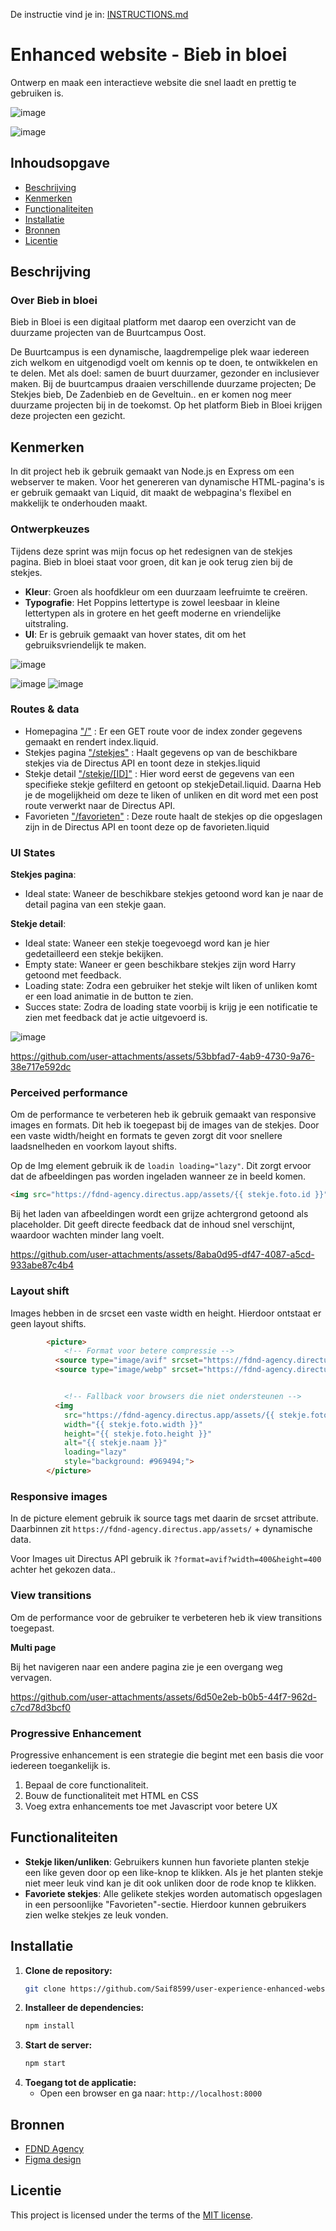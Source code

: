 De instructie vind je in: [INSTRUCTIONS.md](https://github.com/fdnd-task/enhanced-website/blob/main/docs/INSTRUCTIONS.md)

# Enhanced website - Bieb in bloei
Ontwerp en maak een interactieve website die snel laadt en prettig te gebruiken is.

![image](https://github.com/user-attachments/assets/9f180f86-6b71-43ac-abed-513c24f161aa)

![image](https://github.com/user-attachments/assets/a44ac908-9434-473a-af0d-dab3c1d63b37)

## Inhoudsopgave

  * [Beschrijving](#beschrijving)
  * [Kenmerken](#kenmerken)
  * [Functionaliteiten](#functionaliteiten)
  * [Installatie](#installatie)
  * [Bronnen](#bronnen)
  * [Licentie](#licentie)

## Beschrijving
### Over Bieb in bloei
Bieb in Bloei is een digitaal platform met daarop een overzicht van de duurzame projecten van de Buurtcampus Oost.

De Buurtcampus is een dynamische, laagdrempelige plek waar iedereen zich welkom en uitgenodigd voelt om kennis op te doen, te ontwikkelen en te delen. Met als doel: samen de buurt duurzamer, gezonder en inclusiever maken.
Bij de buurtcampus draaien verschillende duurzame projecten; De Stekjes bieb, De Zadenbieb en de Geveltuin.. en er komen nog meer duurzame projecten bij in de toekomst. Op het platform Bieb in Bloei krijgen deze projecten een gezicht.

## Kenmerken
In dit project heb ik gebruik gemaakt van Node.js en Express om een webserver te maken. Voor het genereren van dynamische HTML-pagina's is er gebruik gemaakt van Liquid, dit maakt de webpagina's flexibel en makkelijk te onderhouden maakt.



### Ontwerpkeuzes
Tijdens deze sprint was mijn focus op het redesignen van de stekjes pagina. Bieb in bloei staat voor groen, dit kan je ook terug zien bij de stekjes.


- **Kleur**: Groen als hoofdkleur om een duurzaam leefruimte te creëren.
- **Typografie**: Het Poppins lettertype is zowel leesbaar in kleine lettertypen als in grotere en het geeft moderne en vriendelijke uitstraling. 
- **UI**: Er is gebruik gemaakt van hover states, dit om het gebruiksvriendelijk te maken.
  
![image](https://github.com/user-attachments/assets/a54eb01f-a182-4443-bec2-1ecb997273f7)

![image](https://github.com/user-attachments/assets/d5e8e008-0e6a-4fbe-abf3-a313dce57e44)
![image](https://github.com/user-attachments/assets/a15ed21c-a0a7-4de5-8c20-0c749b1a56da)


### Routes & data
- Homepagina ["/"](https://github.com/Saif8599/user-experience-enhanced-website/blob/main/server.js#L32-L45) : Er een GET route voor de index zonder gegevens gemaakt en rendert index.liquid.
- Stekjes pagina ["/stekjes"](https://github.com/Saif8599/user-experience-enhanced-website/blob/main/server.js#L47-L62) : Haalt gegevens op van de beschikbare stekjes via de Directus API en toont deze in stekjes.liquid
- Stekje detail ["/stekje/[ID]"](https://github.com/Saif8599/user-experience-enhanced-website/blob/main/server.js#L64-L136) : Hier word eerst de gegevens van een specifieke stekje gefilterd en getoont op stekjeDetail.liquid. Daarna Heb je de mogelijkheid om deze te liken of unliken en dit word met een post route verwerkt naar de Directus API.
- Favorieten ["/favorieten"](https://github.com/Saif8599/user-experience-enhanced-website/blob/main/server.js#L138-L153) : Deze route haalt de stekjes op die opgeslagen zijn in de Directus API en toont deze op de favorieten.liquid

### UI States
**Stekjes pagina**:
- Ideal state: Waneer de beschikbare stekjes getoond word kan je naar de detail pagina van een stekje gaan.

**Stekje detail**:
- Ideal state: Waneer een stekje toegevoegd word kan je hier gedetailleerd een stekje bekijken.
- Empty state: Waneer er geen beschikbare stekjes zijn word Harry getoond met feedback.
- Loading state: Zodra een gebruiker het stekje wilt liken of unliken komt er een load animatie in de button te zien.
- Succes state: Zodra de loading state voorbij is krijg je een notificatie te zien met feedback dat je actie uitgevoerd is.

![image](https://github.com/user-attachments/assets/70cfb0df-fe5d-42c5-9b65-0398d2323f57)


https://github.com/user-attachments/assets/53bbfad7-4ab9-4730-9a76-38e717e592dc


### Perceived performance
Om de performance te verbeteren heb ik gebruik gemaakt van responsive images en formats. Dit heb ik toegepast bij de images van de stekjes. Door een vaste width/height en formats te geven zorgt dit voor snellere laadsnelheden en voorkom layout shifts. 


Op de Img element gebruik ik de `loadin loading="lazy"`. Dit zorgt ervoor dat de afbeeldingen pas worden ingeladen wanneer ze in beeld komen. 
```HTML
<img src="https://fdnd-agency.directus.app/assets/{{ stekje.foto.id }}" width="{{ stekje.foto.width }}" height="{{ stekje.foto.height }}" alt="{{ stekje.naam }}" loading="lazy" style="background: #969494;">
```
Bij het laden van afbeeldingen wordt een grijze achtergrond getoond als placeholder. Dit geeft directe feedback dat de inhoud snel verschijnt, waardoor wachten minder lang voelt.

https://github.com/user-attachments/assets/8aba0d95-df47-4087-a5cd-933abe87c4b4

### Layout shift
Images hebben in de srcset een vaste width en height. Hierdoor ontstaat er geen layout shifts. 

```HTML
        <picture>
            <!-- Format voor betere compressie -->
          <source type="image/avif" srcset="https://fdnd-agency.directus.app/assets/{{ stekje.foto.id }}?format=avif?width=400&height=400">
          <source type="image/webp" srcset="https://fdnd-agency.directus.app/assets/{{ stekje.foto.id }}?format=webp?width=400&height=400">


            <!-- Fallback voor browsers die niet ondersteunen -->
          <img
            src="https://fdnd-agency.directus.app/assets/{{ stekje.foto.id }}"
            width="{{ stekje.foto.width }}"
            height="{{ stekje.foto.height }}"
            alt="{{ stekje.naam }}"
            loading="lazy"
            style="background: #969494;">
        </picture>
```

### Responsive images
In de picture element gebruik ik source tags met daarin de srcset attribute. Daarbinnen zit `https://fdnd-agency.directus.app/assets/` + dynamische data.

Voor Images uit Directus API gebruik ik `?format=avif?width=400&height=400` achter het gekozen data.. 

### View transitions
Om de performance voor de gebruiker te verbeteren heb ik view transitions toegepast.

**Multi page**

​​Bij het navigeren naar een andere pagina zie je een overgang weg vervagen.

https://github.com/user-attachments/assets/6d50e2eb-b0b5-44f7-962d-c7cd78d3bcf0


### Progressive Enhancement
Progressive enhancement is een strategie die begint met een basis die voor iedereen toegankelijk is.

1. Bepaal de core functionaliteit.
2. Bouw de functionaliteit met HTML en CSS
3. Voeg extra enhancements toe met Javascript voor betere UX

## Functionaliteiten
- **Stekje liken/unliken**: Gebruikers kunnen hun favoriete planten stekje een like geven door op een like-knop te klikken. Als je het planten stekje niet meer leuk vind kan je dit ook unliken door de rode knop te klikken.
- **Favoriete stekjes**: Alle gelikete stekjes worden automatisch opgeslagen in een persoonlijke "Favorieten"-sectie. Hierdoor kunnen gebruikers zien welke stekjes ze leuk vonden.

## Installatie

1. **Clone de repository:**
   ```bash
   git clone https://github.com/Saif8599/user-experience-enhanced-website.git
   ```
2. **Installeer de dependencies:**
   ```bash
   npm install
   ```
3. **Start de server:**
   ```bash
   npm start
   ```
4. **Toegang tot de applicatie:**
   - Open een browser en ga naar: `http://localhost:8000`
## Bronnen
- [FDND Agency](https://github.com/fdnd-agency/biebinbloei.nl/wiki/Design-Challenge)
- [Figma design](https://www.figma.com/design/LzqERL2DPlqiWDZx4Qn86d/Bieb---Bloei?node-id=20-2122&t=p28pU0kyZk1GJcBy-1)
## Licentie

This project is licensed under the terms of the [MIT license](./LICENSE).
